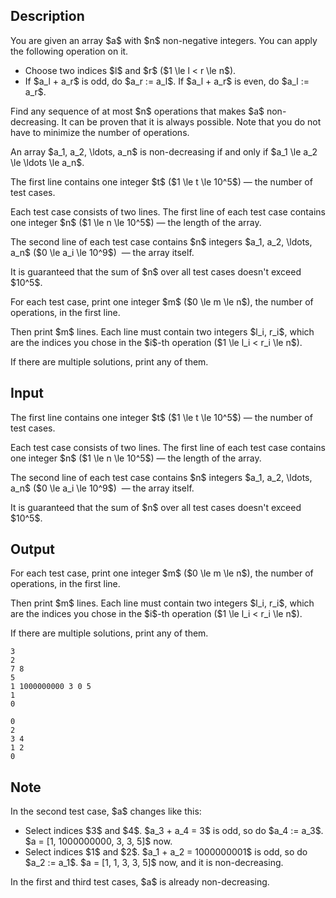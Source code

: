 ## Description

<div><p>You are given an array $a$ with $n$ non-negative integers. You can apply the following operation on it. </p><ul> <li> Choose two indices $l$ and $r$ ($1 \le l &lt; r \le n$). </li><li> If $a_l + a_r$ is odd, do $a_r := a_l$. If $a_l + a_r$ is even, do $a_l := a_r$. </li></ul><p>Find any sequence of at most $n$ operations that makes $a$ non-decreasing. It can be proven that it is always possible. Note that you do not have to minimize the number of operations.</p><p>An array $a_1, a_2, \ldots, a_n$ is non-decreasing if and only if $a_1 \le a_2 \le \ldots \le a_n$.</p></div><div class="input-specification"><p>The first line contains one integer $t$ ($1 \le t \le 10^5$)&nbsp;— the number of test cases.</p><p>Each test case consists of two lines. The first line of each test case contains one integer $n$ ($1 \le n \le 10^5$)&nbsp;— the length of the array.</p><p>The second line of each test case contains $n$ integers $a_1, a_2, \ldots, a_n$ ($0 \le a_i \le 10^9$) &nbsp;— the array itself.</p><p>It is guaranteed that the sum of $n$ over all test cases doesn't exceed $10^5$.</p></div><div class="output-specification"><p>For each test case, print one integer $m$ ($0 \le m \le n$), the number of operations, in the first line.</p><p>Then print $m$ lines. Each line must contain two integers $l_i, r_i$, which are the indices you chose in the $i$-th operation ($1 \le l_i &lt; r_i \le n$).</p><p>If there are multiple solutions, print any of them.</p></div>

## Input

<p>The first line contains one integer $t$ ($1 \le t \le 10^5$)&nbsp;— the number of test cases.</p><p>Each test case consists of two lines. The first line of each test case contains one integer $n$ ($1 \le n \le 10^5$)&nbsp;— the length of the array.</p><p>The second line of each test case contains $n$ integers $a_1, a_2, \ldots, a_n$ ($0 \le a_i \le 10^9$) &nbsp;— the array itself.</p><p>It is guaranteed that the sum of $n$ over all test cases doesn't exceed $10^5$.</p>

## Output

<p>For each test case, print one integer $m$ ($0 \le m \le n$), the number of operations, in the first line.</p><p>Then print $m$ lines. Each line must contain two integers $l_i, r_i$, which are the indices you chose in the $i$-th operation ($1 \le l_i &lt; r_i \le n$).</p><p>If there are multiple solutions, print any of them.</p>





```input1|2,3,6,7
3
2
7 8
5
1 1000000000 3 0 5
1
0
```




```output1
0
2
3 4
1 2
0
```



## Note

<p>In the second test case, $a$ changes like this:</p><ul> <li> Select indices $3$ and $4$. $a_3 + a_4 = 3$ is odd, so do $a_4 := a_3$. $a = [1, 1000000000, 3, 3, 5]$ now. </li><li> Select indices $1$ and $2$. $a_1 + a_2 = 1000000001$ is odd, so do $a_2 := a_1$. $a = [1, 1, 3, 3, 5]$ now, and it is non-decreasing. </li></ul><p>In the first and third test cases, $a$ is already non-decreasing.</p>
